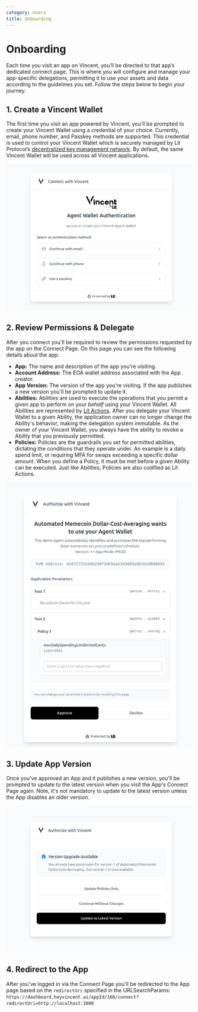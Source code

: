 ```yaml
---
category: Users
title: Onboarding
---
```


# Onboarding

Each time you visit an app on Vincent, you’ll be directed to that app’s dedicated connect page. This is where you will configure and manage your app-specific delegations, permitting it to use your assets and data according to the guidelines you set. Follow the steps below to begin your journey.

## 1. Create a Vincent Wallet

The first time you visit an app powered by Vincent, you’ll be prompted to create your Vincent Wallet using a credential of your choice. Currently, email, phone number, and Passkey methods are supported. This credential is used to control your Vincent Wallet which is securely managed by Lit Protocol’s [decentralized key management network](https://developer.litprotocol.com/resources/how-it-works). By default, the same Vincent Wallet will be used across all Vincent applications.

![User Connect](./images/connect.png)

## 2. Review Permissions & Delegate

After you connect you'll be required to review the permissions requested by the app on the Connect Page. On this page you can see the following details about the app:

- **App:** The name and description of the app you're visiting.
- **Account Address:** The EOA wallet address associated with the App creator.
- **App Version:** The version of the app you're visiting. If the app publishes a new version you'll be prompted to update it.
- **Abilities:** Abilities are used to execute the operations that you permit a given app to perform on your _behalf_ using your Vincent Wallet. All Abilities are represented by [Lit Actions](https://developer.litprotocol.com/sdk/serverless-signing/overview). After you delegate your Vincent Wallet to a given Ability, the application owner can no longer change the Ability's behavior, making the delegation system immutable. As the owner of your Vincent Wallet, you always have the ability to revoke a Ability that you previously permitted.
- **Policies:** Policies are the guardrails you set for permitted abilities, dictating the conditions that they operate under. An example is a daily spend limit, or requiring MFA for swaps exceeding a specific dollar amount. When you define a Policy, it must be met before a given Ability can be executed. Just like Abilities, Policies are also codified as Lit Actions.

![Connect Page](./images/connect-page.png)

## 3. Update App Version

Once you've approved an App and it publishes a new version, you'll be prompted to update to the latest version when you visit the App's Connect Page again. Note, it's not mandatory to update to the latest version unless the App disables an older version.

![Update App Version](./images/connect-update.png)

## 4. Redirect to the App

After you've logged in via the Connect Page you'll be redirected to the App page based on the `redirectUri` specified in the URLSearchParams: `https://dashboard.heyvincent.ai/appId/160/connect?redirectUri=http://localhost:3000`
